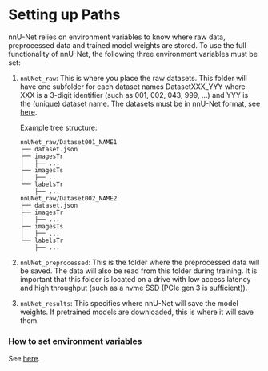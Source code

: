 # Setting up Paths

nnU-Net relies on environment variables to know where raw data, preprocessed data and trained model weights are stored. 
To use the full functionality of nnU-Net, the following three environment variables must be set:

1) `nnUNet_raw`: This is where you place the raw datasets. This folder will have one subfolder for each dataset names 
DatasetXXX_YYY where XXX is a 3-digit identifier (such as 001, 002, 043, 999, ...) and YYY is the (unique) 
dataset name. The datasets must be in nnU-Net format, see [here](dataset_format.md).

    Example tree structure:
    ```
    nnUNet_raw/Dataset001_NAME1
    ├── dataset.json
    ├── imagesTr
    │   ├── ...
    ├── imagesTs
    │   ├── ...
    └── labelsTr
        ├── ...
    nnUNet_raw/Dataset002_NAME2
    ├── dataset.json
    ├── imagesTr
    │   ├── ...
    ├── imagesTs
    │   ├── ...
    └── labelsTr
        ├── ...
    ```

2) `nnUNet_preprocessed`: This is the folder where the preprocessed data will be saved. The data will also be read from 
this folder during training. It is important that this folder is located on a drive with low access latency and high 
throughput (such as a nvme SSD (PCIe gen 3 is sufficient)).

3) `nnUNet_results`: This specifies where nnU-Net will save the model weights. If pretrained models are downloaded, this 
is where it will save them.

### How to set environment variables
See [here](set_environment_variables.md).